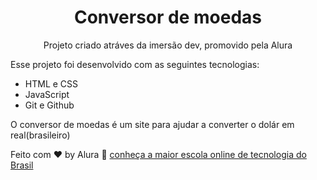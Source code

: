 <h1 align="center"> Conversor de moedas</h1>

<p align="center">
Projeto criado atráves da imersão dev, promovido pela Alura<br/>
</p>

Esse projeto foi desenvolvido com as seguintes tecnologias:

- HTML e CSS
- JavaScript
- Git e Github

O conversor de moedas é um site para ajudar a converter o dolár em real(brasileiro)

Feito com ♥ by Alura :wave: [conheça a maior escola online de tecnologia do Brasil](https://www.alura.com.br/)
